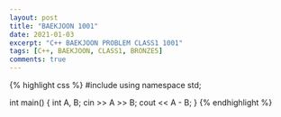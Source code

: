 ```yaml
---
layout: post
title: "BAEKJOON 1001"
date: 2021-01-03
excerpt: "C++ BAEKJOON PROBLEM CLASS1 1001"
tags: [C++, BAEKJOON, CLASS1, BRONZE5]
comments: true
---
```


{% highlight css %} 
#include <iostream>
using namespace std;

int main()
{
	int A, B;
	cin >> A >> B;
	cout << A - B;
}
{% endhighlight %}